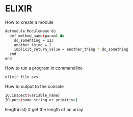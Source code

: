 # ELIXIR


How to create a module
```bash
defmodule ModuleName do
  def method_name(param) do
    do_somehting = 123
    another_thing = 2
    implicit_return_value = another_thing * do_something
  end 
end
```


How to run a program in commandline
```bash
elixir file.exs
```

How to output to the console
```bash
IO.inspect(variable_name)
IO.puts(some_string_or_primitive)
```

length(list) # get the length of an array
